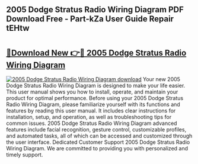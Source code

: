 ## 2005 Dodge Stratus Radio Wiring Diagram PDF Download Free - Part-kZa User Guide Repair tEHtw

# <h2><a href="http://dfmh2h5.blite.top/?on=2005+Dodge+Stratus+Radio+Wiring+Diagram">🔗Download New 👉🔴 2005 Dodge Stratus Radio Wiring Diagram</a></h2>

[![2005 Dodge Stratus Radio Wiring Diagram download](https://i.imgur.com/lujVjoI.png)](http://dfmh2h5.blite.top/?on=2005+Dodge+Stratus+Radio+Wiring+Diagram)
Your new 2005 Dodge Stratus Radio Wiring Diagram is designed to make your life easier. This user manual shows you how to install, operate, and maintain your product for optimal performance. Before using your 2005 Dodge Stratus Radio Wiring Diagram, please familiarize yourself with its functions and features by reading this user manual. It includes clear instructions for installation, setup, and operation, as well as troubleshooting tips for common issues. 2005 Dodge Stratus Radio Wiring Diagram advanced features include facial recognition, gesture control, customizable profiles, and automated tasks, all of which can be accessed and customized through the user interface. Dedicated Customer Support 2005 Dodge Stratus Radio Wiring Diagram. We are committed to providing you with personalized and timely support.
